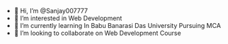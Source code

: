 - 👋 Hi, I’m @Sanjay007777
- 👀 I’m interested in Web Development
- 🌱 I’m currently learning In Babu Banarasi Das University Pursuing MCA
- 💞️ I’m looking to collaborate on Web Development Course

<!---
Sanjay007777/Sanjay007777 is a ✨ special ✨ repository because its `README.md` (this file) appears on your GitHub profile.
You can click the Preview link to take a look at your changes.
--->
